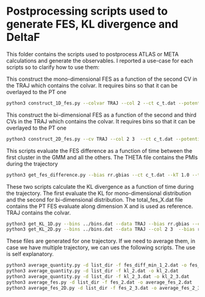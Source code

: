 # Postprocessing scripts used to generate FES, KL divergence and DeltaF

This folder contains the scripts used to postprocess ATLAS or META calculations and generate the observables.
I reported a use-case for each scripts so to clarify how to use them:

This construct the mono-dimensional FES as a function of the second CV in the TRAJ which contains the colvar. It requires bins so that it can be overlayed to the PT one
```bash
python3 construct_1D_fes.py --colvar TRAJ --col 2 --ct c_t.dat --potential rr.gbias --bins ../bins.dat --fes fes_2.dat --histo histo_2.dat
```

This construct the bi-dimensional FES as a function of the second and third CVs in the TRAJ which contains the colvar. It requires bins so that it can be overlayed to the PT one
```bash
python3 construct_2D_fes.py --cv TRAJ --col 2 3  --ct c_t.dat --potential rr.gbias --bins ../bins.dat --fes fes_2_3.dat --histo histo_2_3.dat
```

This scripts evaluate the FES difference as a function of time between the first cluster in the GMM and all the others. The THETA file contains the PMIs during the trajectory
```bash
python3 get_fes_difference.py --bias rr.gbias --ct c_t.dat --kT 1.0 --theta THETA
```

These two scripts calculate the KL divergence as a function of time during the trajectory. The first evaluate the KL for mono-dimensional distribution and the second for bi-dimensional distribution.
The total\_fes\_X.dat file contains the PT FES evaluate along dimension X and is used as reference. TRAJ contains the colvar. 
```bash
python3 get_KL_1D.py --bins ../bins.dat --data TRAJ --bias rr.gbias --ct c_t.dat --reference ../total_fes_2.dat --out kl_2.dat --column 2
python3 get_KL_2D.py --bins ../bins.dat --data TRAJ --col 2 3  --bias rr.gbias --ct c_t.dat --reference ../total_fes_2_3.dat --out kl_2_3.dat
```

These files are generated for one trajectory. If we need to average them, in case we have multiple trajectory, we can ues the following scripts. The use is self explanatory.

```bash
python3 average_quantity.py -d list_dir -f fes_diff_min_1_2.dat -o fes_diff_min_1_2.dat
python3 average_quantity.py -d list_dir -f kl_2.dat -o kl_2.dat
python3 average_quantity.py -d list_dir -f kl_2_3.dat -o kl_2_3.dat
python3 average_fes.py -d list_dir -f fes_2.dat -o average_fes_2.dat
python3 average_fes_2D.py -d list_dir -f fes_2_3.dat -o average_fes_2_3.dat
```
